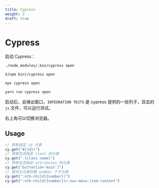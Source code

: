 ```yaml
---
title: Cypress
weight: 3
draft: true
---
```


# Cypress

启动 Cypress：
```bash
./node_modules/.bin/cypress open

$(npm bin)/cypress open

npx cypress open

yarn run cypress open
```

启动后，会弹出窗口，`INTEGRATION TESTS` 是 cypress 提供的一些列子，双击的 `js` 文件，可以运行测试。

右上角可以切换浏览器。


## Usage

```typescript
// 获取指定 id 元素
cy.get("#{id}>")
// 获取包含指定 class 的元素
cy.get(".{class name}")
// 获取包含指定 attributes 的元素
cy.get("button[id='main']")
// 查找父元素的第 number 个子元素
cy.get(":nth-child({number})")
cy.get(":nth-child({number})>.nav-menu-item-content")
```
